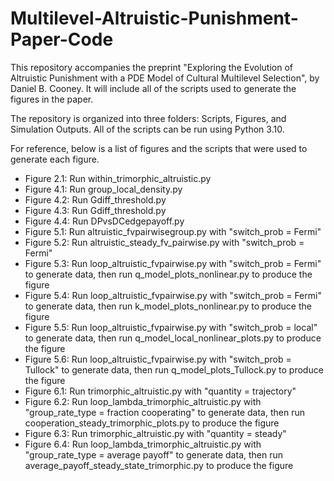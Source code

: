 # Multilevel-Altruistic-Punishment-Paper-Code

This repository accompanies the preprint "Exploring the Evolution of Altruistic Punishment with a PDE Model of Cultural Multilevel Selection", by Daniel B. Cooney. It will include all of the scripts used to generate the figures in the paper.

The repository is organized into three folders: Scripts, Figures, and Simulation Outputs. All of the scripts can be run using Python 3.10.

For reference, below is a list of figures and the scripts that were used to generate each figure.

- Figure 2.1: Run within_trimorphic_altruistic.py
- Figure 4.1: Run group_local_density.py
- Figure 4.2: Run Gdiff_threshold.py
- Figure 4.3: Run Gdiff_threshold.py
- Figure 4.4: Run DPvsDCedgepayoff.py
- Figure 5.1: Run altruistic_fvpairwisegroup.py with "switch_prob = Fermi"
- Figure 5.2: Run altruistic_steady_fv_pairwise.py with "switch_prob = Fermi"
- Figure 5.3: Run loop_altruistic_fvpairwise.py with "switch_prob = Fermi" to generate data, then run q_model_plots_nonlinear.py to produce the figure
- Figure 5.4: Run loop_altruistic_fvpairwise.py with "switch_prob = Fermi" to generate data, then run k_model_plots_nonlinear.py to produce the figure
- Figure 5.5: Run loop_altruistic_fvpairwise.py with "switch_prob = local" to generate data, then run q_model_local_nonlinear_plots.py to produce the figure
- Figure 5.6: Run loop_altruistic_fvpairwise.py with "switch_prob = Tullock" to generate data, then run q_model_plots_Tullock.py to produce the figure
- Figure 6.1: Run trimorphic_altruistic.py with "quantity = trajectory"
- Figure 6.2: Run loop_lambda_trimorphic_altruistic.py with "group_rate_type = fraction cooperating" to generate data, then run cooperation_steady_trimorphic_plots.py to produce the figure
- Figure 6.3: Run trimorphic_altruistic.py with "quantity = steady"
- Figure 6.4: Run loop_lambda_trimorphic_altruistic.py with "group_rate_type = average payoff" to generate data, then run average_payoff_steady_state_trimorphic.py to produce the figure
